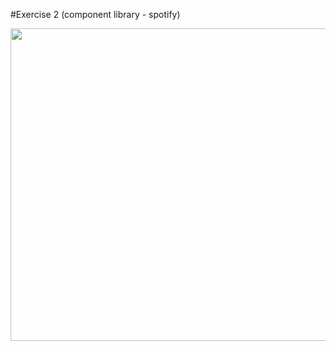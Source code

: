 #Exercise 2 (component library - spotify)


<img src="https://user-images.githubusercontent.com/107023977/219369645-567446f4-7524-4d19-a921-c77cda8e58ed.jpg" width="800" height = "500">

